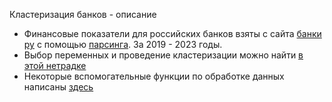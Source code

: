 Кластеризация банков - описание

- Финансовые показатели для российских банков взяты с сайта [банки ру](https://www.banki.ru/banks/ratings/?source=submenu_banksratings) с помощью [парсинга](https://github.com/Blausher/show/blob/main/banks_clustering/parcer_functions.py). За 2019 - 2023 годы.
- Выбор переменных и проведение кластеризации можно найти [в этой нетрадке](https://github.com/Blausher/show/blob/main/banks_clustering/fin_cluster_notebook_3.ipynb)
- Некоторые вспомогательные функции по обработке данных написаны [здесь](https://github.com/Blausher/show/blob/main/banks_clustering/clustering_functions.py)
